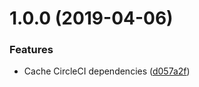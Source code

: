 # 1.0.0 (2019-04-06)


### Features

* Cache CircleCI dependencies ([d057a2f](https://github.com/jasonwalsh/terraform-aws-haproxy/commit/d057a2f))
